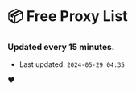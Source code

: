 # :package: Free Proxy List
### Updated every 15 minutes.

- Last updated: `2024-05-29 04:35`

:heart:
